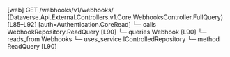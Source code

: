 [web] GET /webhooks/v1/webhooks/  (Dataverse.Api.External.Controllers.v1.Core.WebhooksController.FullQuery)  [L85–L92] [auth=Authentication.CoreRead]
  └─ calls WebhookRepository.ReadQuery [L90]
  └─ queries Webhook [L90]
    └─ reads_from Webhooks
  └─ uses_service IControlledRepository<Webhook>
    └─ method ReadQuery [L90]

